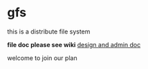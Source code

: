 # gfs
this is a distribute file system

**file doc please see wiki** [design and admin doc](https://github.com/lilothar/gfs/wiki)

welcome to join our plan
